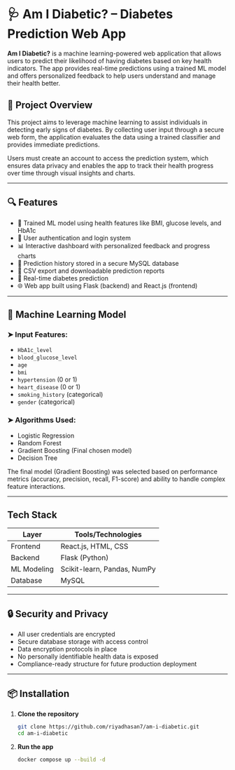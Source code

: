# 🩺 Am I Diabetic? – Diabetes Prediction Web App                                                                                  

**Am I Diabetic?** is a machine learning-powered web application that allows users to predict their likelihood of having diabetes based on key health indicators. The app provides real-time predictions using a trained ML model and offers personalized feedback to help users understand and manage their health better.

## 🚀 Project Overview

This project aims to leverage machine learning to assist individuals in detecting early signs of diabetes. By collecting user input through a secure web form, the application evaluates the data using a trained classifier and provides immediate predictions.

Users must create an account to access the prediction system, which ensures data privacy and enables the app to track their health progress over time through visual insights and charts.

---

## 🔍 Features

- 🧠 Trained ML model using health features like BMI, glucose levels, and HbA1c
- 🔐 User authentication and login system
- 📊 Interactive dashboard with personalized feedback and progress charts
- 💾 Prediction history stored in a secure MySQL database
- 📎 CSV export and downloadable prediction reports
- 🔄 Real-time diabetes prediction
- 🌐 Web app built using Flask (backend) and React.js (frontend)

---

## 🧠 Machine Learning Model

### ➤ Input Features:
- `HbA1c_level`
- `blood_glucose_level`
- `age`
- `bmi`
- `hypertension` (0 or 1)
- `heart_disease` (0 or 1)
- `smoking_history` (categorical)
- `gender` (categorical)

### ➤ Algorithms Used:
- Logistic Regression
- Random Forest
- Gradient Boosting (Final chosen model)
- Decision Tree

The final model (Gradient Boosting) was selected based on performance metrics (accuracy, precision, recall, F1-score) and ability to handle complex feature interactions.
          
---

##   Tech Stack

| Layer       | Tools/Technologies                      |
|-------------|-----------------------------------------|
| Frontend    | React.js, HTML, CSS                     |
| Backend     | Flask (Python)                          |
| ML Modeling | Scikit-learn, Pandas, NumPy             |
| Database    | MySQL                                   |

---

## 🔒 Security and Privacy

- All user credentials are encrypted
- Secure database storage with access control
- Data encryption protocols in place
- No personally identifiable health data is exposed
- Compliance-ready structure for future production deployment

---

## 📦 Installation

1. **Clone the repository**
   ```bash
   git clone https://github.com/riyadhasan7/am-i-diabetic.git
   cd am-i-diabetic

 2. **Run the app**
    ```bash
    docker compose up --build -d
